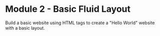 # Module 2 - Basic Fluid Layout

Build a basic website using HTML tags to create a "Hello World" website with a basic layout.